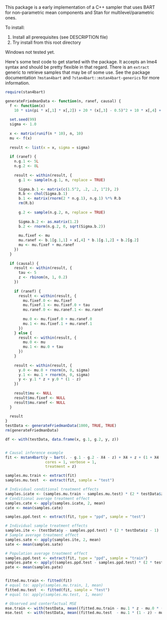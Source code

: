 This package is a early implementation of a C++ sampler that uses BART for non-parametric mean components and Stan for multilevel/parametric ones.

To install:
  1. Install all prerequisites (see DESCRIPTION file)
  2. Try install from this root directory

Windows not tested yet.

Here's some test code to get started with the package. It accepts an lme4 syntax and should be pretty flexible in that regard. There is an `extract` generic to retrieve samples that may be of some use. See the package documentation `?mstan4bart` and `?stan4bart::mstan4bart-generics` for more information.

```R
require(stan4bart)

generateFriedmanData <- function(n, ranef, causal) {
  f <- function(x)
    10 * sin(pi * x[,1] * x[,2]) + 20 * (x[,3] - 0.5)^2 + 10 * x[,4] + 5 * x[,5]
  
  set.seed(99)
  sigma <- 1.0
  
  x <- matrix(runif(n * 10), n, 10)
  mu <- f(x)
  
  result <- list(x = x, sigma = sigma)
  
  if (ranef) {
    n.g.1 <- 5L
    n.g.2 <- 8L
    
    result <- within(result, {
      g.1 <- sample(n.g.1, n, replace = TRUE)
      
      Sigma.b.1 <- matrix(c(1.5^2, .2, .2, 1^2), 2)
      R.b <- chol(Sigma.b.1)
      b.1 <- matrix(rnorm(2 * n.g.1), n.g.1) %*% R.b
      rm(R.b)
      
      g.2 <- sample(n.g.2, n, replace = TRUE)
      
      Sigma.b.2 <- as.matrix(1.2)
      b.2 <- rnorm(n.g.2, 0, sqrt(Sigma.b.2))
      
      mu.fixef <- mu
      mu.ranef <- b.1[g.1,1] + x[,4] * b.1[g.1,2] + b.2[g.2]
      mu <- mu.fixef + mu.ranef
    })
  }
  
  if (causal) {
    result <- within(result, {
      tau <- 5
      z <- rbinom(n, 1, 0.2)
    })
    
    if (ranef) {
      result <- within(result, {
        mu.fixef.0 <- mu.fixef
        mu.fixef.1 <- mu.fixef.0 + tau
        mu.ranef.0 <- mu.ranef.1 <- mu.ranef
        
        mu.0 <- mu.fixef.0 + mu.ranef.0
        mu.1 <- mu.fixef.1 + mu.ranef.1
      })
    } else {
      result <- within(result, {
        mu.0 <- mu
        mu.1 <- mu.0 + tau
      })
    }
    
    result <- within(result, {
      y.0 <- mu.0 + rnorm(n, 0, sigma)
      y.1 <- mu.1 + rnorm(n, 0, sigma)
      y <- y.1 * z + y.0 * (1 - z)
    })
    
    result$mu <- NULL
    result$mu.fixef <- NULL
    result$mu.ranef <- NULL
  }
  
  result
}
testData <- generateFriedmanData(1000, TRUE, TRUE)
rm(generateFriedmanData)

df <- with(testData, data.frame(x, g.1, g.2, y, z))


# Causal inference example
fit <- mstan4bart(y ~ bart(. - g.1 - g.2 - X4 - z) + X4 + z + (1 + X4 | g.1) + (1 | g.2), df,
                  cores = 1, verbose = 1,
                  treatment = z)

samples.mu.train <- extract(fit)
samples.mu.test  <- extract(fit, sample = "test")

# Individual conditional treatment effects
samples.icate <- (samples.mu.train - samples.mu.test) * (2 * testData$z - 1)
# Conditional average treatment effect
samples.cate <- apply(samples.icate, 2, mean)
cate <- mean(samples.cate)

samples.ppd.test <- extract(fit, type = "ppd", sample = "test")

# Individual sample treatment effects
samples.ite <- (testData$y - samples.ppd.test) * (2 * testData$z - 1)
# Sample average treatment effect
samples.sate <- apply(samples.ite, 2, mean)
sate <- mean(samples.sate)

# Population average treatment effect
samples.ppd.test <- extract(fit, type = "ppd", sample = "train")
samples.pate <- apply((samples.ppd.test - samples.ppd.test) * (2 * testData$z - 1), 2, mean)
pate <- mean(samples.pate)


fitted.mu.train <- fitted(fit)
# equal to: apply(samples.mu.train, 1, mean)
fitted.mu.test  <- fitted(fit, sample = "test")
# equal to: apply(samples.mu.test,  1, mean)

# Observed and conterfactual MSE
mse.train <- with(testData, mean((fitted.mu.train - mu.1 * z - mu.0 * (1 - z))^2))
mse.test  <- with(testData, mean((fitted.mu.test  - mu.1 * (1 - z) - mu.0 * z)^2))

```
